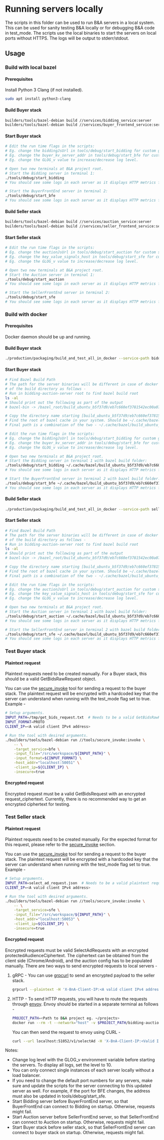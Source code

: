 # Running servers locally

The scripts in this folder can be used to run B&A servers in a local system. This can be used for
sanity testing B&A locally or for debugging B&A code in test_mode. The scripts use the local
binaries to start the servers on local ports without HTTPS. The logs will be output to
stderr/stdout.

## Usage

### Build with local bazel

#### Prerequisites

Install Python 3 Clang (if not installed).

```bash
sudo apt install python3-clang
```

#### Build Buyer stack

```bash
builders/tools/bazel-debian build //services/bidding_service:server
builders/tools/bazel-debian build //services/buyer_frontend_service:server
```

#### Start Buyer stack

```bash
# Edit the run time flags in the scripts:
# Eg. change the biddingJsUrl in tools/debug/start_bidding for custom generateBid script.
# Eg. change the buyer_kv_server_addr in tools/debug/start_bfe for custom KV server.
# Eg. change the GLOG_v value to increase/decrease log level.

# Open two new terminals at B&A project root.
# Start the Bidding server in terminal 1:
./tools/debug/start_bidding
# You should see some logs in each server as it displays HTTP metrics for the first call to the generateBid JS endpoint and some errors for OTEL collectors not found.

# Start the BuyerFrontEnd server in terminal 2:
./tools/debug/start_bfe
# You should see some logs in each server as it displays HTTP metrics for the first call to the KV server and some errors for OTEL collectors not found.
```

#### Build Seller stack

```bash
builders/tools/bazel-debian build //services/auction_service:server
builders/tools/bazel-debian build //services/seller_frontend_service:server
```

#### Start Seller stack

```bash
# Edit the run time flags in the scripts:
# Eg. change the auctionJsUrl in tools/debug/start_auction for custom scoreAd script.
# Eg. change the key_value_signals_host in tools/debug/start_sfe for custom KV server.
# Eg. change the GLOG_v value to increase/decrease log level.

# Open two new terminals at B&A project root.
# Start the Auction server in terminal 1:
./tools/debug/start_auction
# You should see some logs in each server as it displays HTTP metrics for the first call to the scoreAd JS endpoint and some errors for OTEL collectors not found.

# Start the SellerFrontEnd server in terminal 2:
./tools/debug/start_sfe
# You should see some logs in each server as it displays HTTP metrics for the first call to the KV server and some errors for OTEL collectors not found.
```

### Build with docker

#### Prerequisites

Docker daemon should be up and running.

#### Build Buyer stack

```bash
./production/packaging/build_and_test_all_in_docker --service-path bidding_service --service-path buyer_frontend_service --instance local --platform aws --build-flavor non_prod
```

#### Start Buyer stack

```bash
# Find Bazel Build Path
# The path for the server binaries will be different in case of docker builds. You can find the root
# of the build directory as follows -
# Run in bidding-auction-server root to find bazel build root
ls -al
# Should print out the following as part of the output
# bazel-bin -> /bazel_root/build_ubuntu_b5f37d9/eb7c660ef3781542ec00a071f7f762a5/execroot/__main__/bazel-out/k8-opt/bin

# Copy the directory name starting [build_ubuntu_b5f37d9/eb7c660ef3781542ec00a071f7f762a5]
# Find the root of bazel cache in your system. Should be ~/.cache/bazel/
# Final path is a combination of the two - ~/.cache/bazel/build_ubuntu_b5f37d9/eb7c660ef3781542ec00a071f7f762a5

# Edit the run time flags in the scripts:
# Eg. change the biddingJsUrl in tools/debug/start_bidding for custom generateBid script.
# Eg. change the buyer_kv_server_addr in tools/debug/start_bfe for custom KV server.
# Eg. change the GLOG_v value to increase/decrease log level.

# Open two new terminals at B&A project root.
# Start the Bidding server in terminal 1 with bazel build folder:
./tools/debug/start_bidding ~/.cache/bazel/build_ubuntu_b5f37d9/eb7c660ef3781542ec00a071f7f762a5
# You should see some logs in each server as it displays HTTP metrics for the first call to the generateBid JS endpoint and some errors for OTEL collectors not found.

# Start the BuyerFrontEnd server in terminal 2 with bazel build folder:
./tools/debug/start_bfe ~/.cache/bazel/build_ubuntu_b5f37d9/eb7c660ef3781542ec00a071f7f762a5
# You should see some logs in each server as it displays HTTP metrics for the first call to the KV server and some errors for OTEL collectors not found.
```

#### Build Seller stack

```bash
./production/packaging/build_and_test_all_in_docker --service-path seller_frontend_service --service-path auction_service --instance local --platform aws --build-flavor non_prod
```

#### Start Seller stack

```bash
# Find Bazel Build Path
# The path for the server binaries will be different in case of docker builds. You can find the root
# of the build directory as follows -
# Run in bidding-auction-server root to find bazel build root
ls -al
# Should print out the following as part of the output
# bazel-bin -> /bazel_root/build_ubuntu_b5f37d9/eb7c660ef3781542ec00a071f7f762a5/execroot/__main__/bazel-out/k8-opt/bin

# Copy the directory name starting [build_ubuntu_b5f37d9/eb7c660ef3781542ec00a071f7f762a5]
# Find the root of bazel cache in your system. Should be ~/.cache/bazel/
# Final path is a combination of the two - ~/.cache/bazel/build_ubuntu_b5f37d9/eb7c660ef3781542ec00a071f7f762a5

# Edit the run time flags in the scripts:
# Eg. change the auctionJsUrl in tools/debug/start_auction for custom scoreAd script.
# Eg. change the key_value_signals_host in tools/debug/start_sfe for custom KV server.
# Eg. change the GLOG_v value to increase/decrease log level.

# Open two new terminals at B&A project root.
# Start the Auction server in terminal 1 with bazel build folder:
./tools/debug/start_auction ~/.cache/bazel/build_ubuntu_b5f37d9/eb7c660ef3781542ec00a071f7f762a5
# You should see some logs in each server as it displays HTTP metrics for the first call to the scoreAd JS endpoint and some errors for OTEL collectors not found.

# Start the SellerFrontEnd server in terminal 2 with bazel build folder:
./tools/debug/start_sfe ~/.cache/bazel/build_ubuntu_b5f37d9/eb7c660ef3781542ec00a071f7f762a5
# You should see some logs in each server as it displays HTTP metrics for the first call to the KV server and some errors for OTEL collectors not found.
```

### Test Buyer stack

#### Plaintext request

Plaintext requests need to be created manually. For a Buyer stack, this should be a valid
GetBidsRawRequest object.

You can use the [secure_invoke] tool for sending a request to the buyer stack. The plaintext request
will be encrypted with a hardcoded key that the server can understand when running with the
test_mode flag set to true. Example -

```bash
# Setup arguments.
INPUT_PATH=/tmp/get_bids_request.txt  # Needs to be a valid GetBidsRawRequest
INPUT_FORMAT=PROTO
CLIENT_IP=<A valid client IPv4 address>

# Run the tool with desired arguments.
./builders/tools/bazel-debian run //tools/secure_invoke:invoke \
    -- \
    -target_service=bfe \
    -input_file="/src/workspace/${INPUT_PATH}" \
    -input_format=${INPUT_FORMAT} \
    -host_addr="localhost:50051" \
    -client_ip=${CLIENT_IP} \
    -insecure=true
```

#### Encrypted request

Encrypted request must be a valid GetBidsRequest with an encrypted request_ciphertext. Currently,
there is no recommended way to get an encrypted ciphertext for testing.

### Test Seller stack

#### Plaintext request

Plaintext requests need to be created manually. For the expected format for this request, please
refer to the [secure_invoke] section.

You can use the [secure_invoke] tool for sending a request to the buyer stack. The plaintext request
will be encrypted with a hardcoded key that the server can understand when running with the
test_mode flag set to true. Example -

```bash
# Setup arguments.
INPUT_PATH=select_ad_request.json  # Needs to be a valid plaintext request in the root of the B&A project (i.e. the path is .../bidding-auction-server/select_ad_request.json)
CLIENT_IP=<A valid client IPv4 address>

# Run the tool with desired arguments.
./builders/tools/bazel-debian run //tools/secure_invoke:invoke \
    -- \
    -target_service=sfe \
    -input_file="/src/workspace/${INPUT_PATH}" \
    -host_addr="localhost:50053" \
    -client_ip=${CLIENT_IP} \
    -insecure=true
```

#### Encrypted request

Encrypted requests must be valid SelectAdRequests with an encrypted protectedAudienceCiphertext. The
ciphertext can be obtained from the client side (Chrome/Android), and the auction config has to be
populated manually. There are two ways to send encrypted requests to local servers -

1. gRPC - You can use [grpcurl] to send an encrypted payload to the seller stack.

    ```bash
    grpcurl --plaintext -H 'X-BnA-Client-IP:<A valid client IPv4 address>' -H 'X-User-Agent:Mozilla/5.0 (Macintosh; Intel Mac OS X 10_15_7) AppleWebKit/537.36 (KHTML, like Gecko) Chrome/111.0.0.0 Safari/537.36' -H 'x-accept-language: en-US,en;q=0.9' -d '@' localhost:50053 privacy_sandbox.bidding_auction_servers.SellerFrontEnd/SelectAd < select_ad_request.json
    ```

2. HTTP - To send HTTP requests, you will have to route the requests through [envoy]. Envoy should
   be started in a separate terminal as follows -

    ```bash
    PROJECT_PATH=<Path to B&A project eg. ~/projects>
    docker run --rm -t --network="host" -v $PROJECT_PATH/bidding-auction-server/bazel-bin/api/bidding_auction_servers_descriptor_set.pb:/etc/envoy/bidding_auction_servers_descriptor_set.pb -v $(pwd)/logs:/logs -v $PROJECT_PATH/bidding-auction-server/tools/debug/envoy.yaml:/tmp/envoy.yaml envoyproxy/envoy:dev-3b18bc650237ce923176becc1e7ee0bd8de4b701 -c /tmp/envoy.yaml
    ```

    You can then send the request to envoy using CURL -

    ```bash
    curl --url localhost:51052/v1/selectAd -H 'X-BnA-Client-IP:<Valid IP address>' -H 'X-User-Agent:Mozilla/5.0 (Macintosh; Intel Mac OS X 10_15_7) AppleWebKit/537.36 (KHTML, like Gecko) Chrome/111.0.0.0 Safari/537.36' -H 'x-accept-language: en-US,en;q=0.9' -d "@select_ads_request.json"
    ```

Notes:

-   Change log level with the GLOG_v environment variable before starting the servers. To display
    all logs, set the level to 10.
-   You can only connect single instances of each server locally without a load balancer.
-   If you need to change the default port numbers for any servers, make sure and update the scripts
    for the server connecting to this updated server as well. For example, if the port for BFE
    changes, the address must also be updated in tools/debug/start_sfe.
-   Start Bidding server before BuyerFrontEnd server, so that BuyerFrontEnd can connect to Bidding
    on startup. Otherwise, requests might fail.
-   Start Auction server before SellerFrontEnd server, so that SellerFrontEnd can connect to Auction
    on startup. Otherwise, requests might fail.
-   Start Buyer stack before seller stack, so that SellerFrontEnd server can connect to buyer stack
    on startup. Otherwise, requests might fail.

[secure_invoke]:
    https://github.com/privacysandbox/bidding-auction-servers/tree/main/tools/secure_invoke
[grpcurl]: https://github.com/fullstorydev/grpcurl
[envoy]: https://github.com/envoyproxy/envoy
